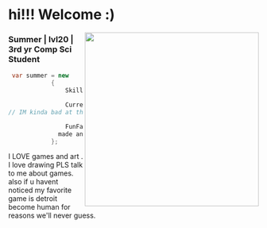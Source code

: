 <h1>hi!!! Welcome :)</h1>

<img align="right" src="https://github.com/user-attachments/assets/d0efea37-4f71-4a00-b91c-e90c8ab53f8f" width="350">

<h3>
  Summer | lvl20 | 3rd yr Comp Sci Student
</h3>


```C#
 var summer = new
            {
                Skills = new[] { "C#", "Java", "ASP.NET", "Azure" },

                CurrentlyLearning = new[] { "C", "C++", "x86 Assembly" },
// IM kinda bad at these haha im someone who constantly wants to learn things :))

                FunFact = "Ive recently really gotten into how games are
              made and have also been experimenting with ghidra for funsies"
            };
```
  
I LOVE games and art . I love drawing PLS talk to me about games. 
also if u havent noticed my favorite game is detroit become human for reasons we'll never guess.



